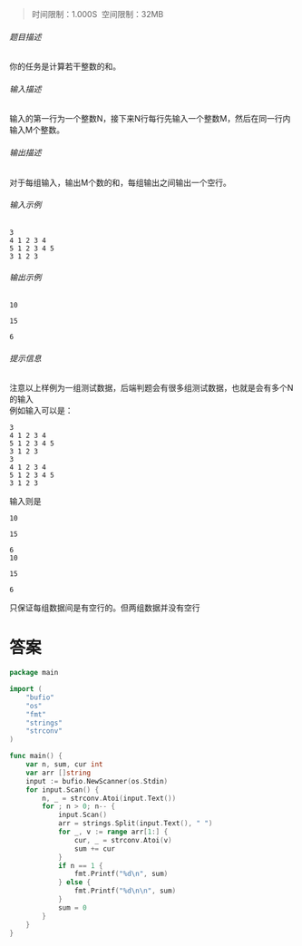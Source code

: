 >时间限制：1.000S  空间限制：32MB

###### 题目描述

你的任务是计算若干整数的和。

###### 输入描述

输入的第一行为一个整数N，接下来N行每行先输入一个整数M，然后在同一行内输入M个整数。

###### 输出描述

对于每组输入，输出M个数的和，每组输出之间输出一个空行。

###### 输入示例

```
3
4 1 2 3 4
5 1 2 3 4 5
3 1 2 3
```

###### 输出示例

```
10

15

6
```

###### 提示信息

注意以上样例为一组测试数据，后端判题会有很多组测试数据，也就是会有多个N的输入  
例如输入可以是：  
```
3  
4 1 2 3 4  
5 1 2 3 4 5  
3 1 2 3  
3  
4 1 2 3 4  
5 1 2 3 4 5  
3 1 2 3 
```

输入则是  
```
10  
  
15  
  
6  
10  
  
15  
  
6  
```

只保证每组数据间是有空行的。但两组数据并没有空行

# 答案
```go
package main

import (
    "bufio"
    "os"
    "fmt"
    "strings"
    "strconv"
)

func main() {
    var n, sum, cur int
    var arr []string
    input := bufio.NewScanner(os.Stdin)
    for input.Scan() {
        n, _ = strconv.Atoi(input.Text())
        for ; n > 0; n-- {
            input.Scan()
            arr = strings.Split(input.Text(), " ")
            for _, v := range arr[1:] {
                cur, _ = strconv.Atoi(v)
                sum += cur
            }
            if n == 1 {
                fmt.Printf("%d\n", sum)
            } else {
                fmt.Printf("%d\n\n", sum)
            }
            sum = 0
        }
    }
}
```
